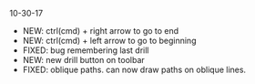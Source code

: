 10-30-17
* NEW: ctrl(cmd) + right arrow to go to end
* NEW: ctrl(cmd) + left arrow to go to beginning
* FIXED: bug remembering last drill
* NEW: new drill button on toolbar
* FIXED: oblique paths. can now draw paths on oblique lines.
